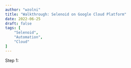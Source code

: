 ```yaml
---
author: "wzolni"
title: "Walkthrough: Selenoid on Google Cloud Platform"
date: 2022-06-25
draft: false
tags: [
    "Selenoid",
    "Automation",
    "Cloud"
]
---
```


Step 1: